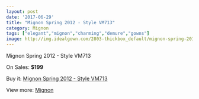 ```yaml
---
layout: post
date: '2017-06-29'
title: "Mignon Spring 2012 - Style VM713"
category: Mignon
tags: ["elegant","mignon","charming","demure","gowns"]
image: http://img.idealgown.com/2803-thickbox_default/mignon-spring-2012-style-vm713.jpg
---
```

Mignon Spring 2012 - Style VM713

On Sales: **$199**
<a href="https://www.idealgown.com/en/mignon/1333-mignon-spring-2012-style-vm713.html"><amp-img layout="responsive" width="600" height="600" src="//img.idealgown.com/2803-thickbox_default/mignon-spring-2012-style-vm713.jpg" alt="Mignon Spring 2012 - Style VM713 0" /></a>
<a href="https://www.idealgown.com/en/mignon/1333-mignon-spring-2012-style-vm713.html"><amp-img layout="responsive" width="600" height="600" src="//img.idealgown.com/2805-thickbox_default/mignon-spring-2012-style-vm713.jpg" alt="Mignon Spring 2012 - Style VM713 1" /></a>
<a href="https://www.idealgown.com/en/mignon/1333-mignon-spring-2012-style-vm713.html"><amp-img layout="responsive" width="600" height="600" src="//img.idealgown.com/2804-thickbox_default/mignon-spring-2012-style-vm713.jpg" alt="Mignon Spring 2012 - Style VM713 2" /></a>

Buy it: [Mignon Spring 2012 - Style VM713](https://www.idealgown.com/en/mignon/1333-mignon-spring-2012-style-vm713.html "Mignon Spring 2012 - Style VM713")

View more: [Mignon](https://www.idealgown.com/en/17-mignon "Mignon")